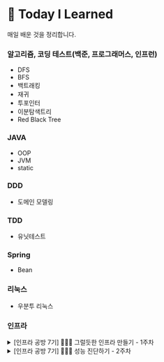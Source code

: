 # 📂 Today I Learned

매일 배운 것을 정리합니다.

### 알고리즘, 코딩 테스트(백준, 프로그래머스, 인프런)
  - DFS
  - BFS
  - 백트래킹
  - 재귀
  - 투포인터
  - 이분탐색트리
  - Red Black Tree
  
### JAVA
  - OOP
  - JVM
  - static
  
### DDD
  - 도메인 모델링

### TDD
  - 유닛테스트

### Spring
  - Bean
  
### 리눅스
  - 우분투 리눅스
  
### 인프라
<details>
  <summary> [인프라 공방 7기] 👨🏻‍💻 그럴듯한 인프라 만들기 - 1주차 </summary>
  &nbsp;&nbsp;&nbsp;&nbsp;&nbsp;&nbsp;&nbsp;&nbsp;[좌충우돌 삽질 여행기 1주차 챌린지] : https://resumejohnpark.notion.site/1-8d2cde479c4d4636ac6cb2b65805fc0e
    
    - 미션 수행 사이클
    - AWS
      - Virtual Private Cloud
        - VPC
        - 서브넷
        - 라우팅 테이블
        - 인터넷 게이트웨이
        - 탄력적 IP
        - NAT 게이트웨이
      - 보안
        - 보안 그룹
      - pem key
    - Filezilla
    - Docker
    - NGINX
      - reverse proxy
        - 포트 포워딩
        - https 포워딩
        - TLS
        - 캐싱 처리(아직)
        - 로드 밸런싱(아직)
    - ShellScript
</details>
<details>
  <summary> [인프라 공방 7기] 🕵🏻‍♂️ 성능 진단하기 - 2주차 </summary>
</details>
